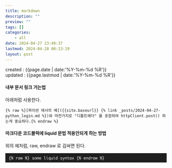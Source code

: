 ```yaml
---
title: markdown
description: ""
preview: ""
tags: []
categories:
    - all
date: 2024-04-27 23:49:37
lastmod: 2024-04-28 00:13:19
layout: post
---
```


created : {{page.date | date:'%Y-%m-%d %R'}}  
updated : {{page.lastmod | date:'%Y-%m-%d %R'}}

#### 내부 문서 링크 거는법

아래처럼 사용한다.

```liquid
{% raw %}[파이썬 에서의 예]({{site.baseurl}} {% link _posts/2024-04-27-python_login.md %})와 마찬가지로 "디폴트헤더" 를 포함하여 httpClient.post() 하는게 중요하다.{% endraw %}
```

#### 마크다운 코드블럭에 liquid 문법 적용안되게 하는 방법
위의 예처럼, raw, endraw 로 감싸면 된다.

![](/assets/2024-04-28-00-13-02.png) 



